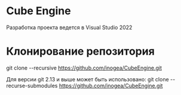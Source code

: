 # Cube Engine 
Разработка проекта ведется в Visual Studio 2022

# Клонирование репозитория
git clone --recursive https://github.com/inogea/CubeEngine.git

Для версии git 2.13 и выше может быть использовано:
git clone --recurse-submodules https://github.com/inogea/CubeEngine.git

